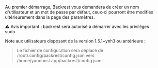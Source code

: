 Au premier démarrage, Backrest vous demandera de créer un nom d'utilisateur et un mot de passe par défaut, ceux-ci pourront être modifiés ultérieurement dans la page des paramètres.


⚠️ Avis important : backrest sera autorisé à démarrer avec les privilèges sudo

Note aux utilisateurs disposant de la version 1.5.1~ynh3 ou antérieure :

> Le fichier de configuration sera déplacé de /root/.config/backrest/config.json vers /home/yunohost.app/backrest/config.json
